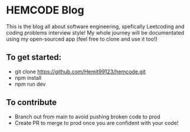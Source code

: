 # HEMCODE Blog

This is the blog all about software engineering, spefically Leetcoding and coding problems interview style! My whole journey will be documentated using my open-sourced app (feel free to clone and use it too!) 

## To get started:

- git clone https://github.com/Hemit99123/hemcode.git
- npm install
- npm run dev

## To contribute

- Branch out from main to avoid pushing broken code to prod
- Create PR to merge to prod once you are confident with your code!
